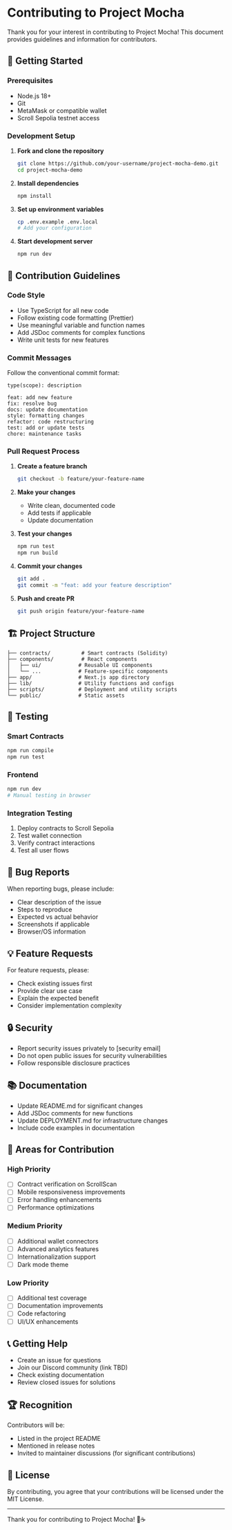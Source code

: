 # Contributing to Project Mocha

Thank you for your interest in contributing to Project Mocha! This document provides guidelines and information for contributors.

## 🚀 Getting Started

### Prerequisites
- Node.js 18+
- Git
- MetaMask or compatible wallet
- Scroll Sepolia testnet access

### Development Setup

1. **Fork and clone the repository**
   ```bash
   git clone https://github.com/your-username/project-mocha-demo.git
   cd project-mocha-demo
   ```

2. **Install dependencies**
   ```bash
   npm install
   ```

3. **Set up environment variables**
   ```bash
   cp .env.example .env.local
   # Add your configuration
   ```

4. **Start development server**
   ```bash
   npm run dev
   ```

## 📝 Contribution Guidelines

### Code Style
- Use TypeScript for all new code
- Follow existing code formatting (Prettier)
- Use meaningful variable and function names
- Add JSDoc comments for complex functions
- Write unit tests for new features

### Commit Messages
Follow the conventional commit format:
```
type(scope): description

feat: add new feature
fix: resolve bug
docs: update documentation
style: formatting changes
refactor: code restructuring
test: add or update tests
chore: maintenance tasks
```

### Pull Request Process

1. **Create a feature branch**
   ```bash
   git checkout -b feature/your-feature-name
   ```

2. **Make your changes**
   - Write clean, documented code
   - Add tests if applicable
   - Update documentation

3. **Test your changes**
   ```bash
   npm run test
   npm run build
   ```

4. **Commit your changes**
   ```bash
   git add .
   git commit -m "feat: add your feature description"
   ```

5. **Push and create PR**
   ```bash
   git push origin feature/your-feature-name
   ```

## 🏗️ Project Structure

```
├── contracts/          # Smart contracts (Solidity)
├── components/         # React components
│   ├── ui/            # Reusable UI components
│   └── ...            # Feature-specific components
├── app/               # Next.js app directory
├── lib/               # Utility functions and configs
├── scripts/           # Deployment and utility scripts
└── public/            # Static assets
```

## 🧪 Testing

### Smart Contracts
```bash
npm run compile
npm run test
```

### Frontend
```bash
npm run dev
# Manual testing in browser
```

### Integration Testing
1. Deploy contracts to Scroll Sepolia
2. Test wallet connection
3. Verify contract interactions
4. Test all user flows

## 🐛 Bug Reports

When reporting bugs, please include:
- Clear description of the issue
- Steps to reproduce
- Expected vs actual behavior
- Screenshots if applicable
- Browser/OS information

## 💡 Feature Requests

For feature requests, please:
- Check existing issues first
- Provide clear use case
- Explain the expected benefit
- Consider implementation complexity

## 🔒 Security

- Report security issues privately to [security email]
- Do not open public issues for security vulnerabilities
- Follow responsible disclosure practices

## 📚 Documentation

- Update README.md for significant changes
- Add JSDoc comments for new functions
- Update DEPLOYMENT.md for infrastructure changes
- Include code examples in documentation

## 🎯 Areas for Contribution

### High Priority
- [ ] Contract verification on ScrollScan
- [ ] Mobile responsiveness improvements
- [ ] Error handling enhancements
- [ ] Performance optimizations

### Medium Priority
- [ ] Additional wallet connectors
- [ ] Advanced analytics features
- [ ] Internationalization support
- [ ] Dark mode theme

### Low Priority
- [ ] Additional test coverage
- [ ] Documentation improvements
- [ ] Code refactoring
- [ ] UI/UX enhancements

## 📞 Getting Help

- Create an issue for questions
- Join our Discord community (link TBD)
- Check existing documentation
- Review closed issues for solutions

## 🏆 Recognition

Contributors will be:
- Listed in the project README
- Mentioned in release notes
- Invited to maintainer discussions (for significant contributions)

## 📄 License

By contributing, you agree that your contributions will be licensed under the MIT License.

---

Thank you for contributing to Project Mocha! 🌱☕
